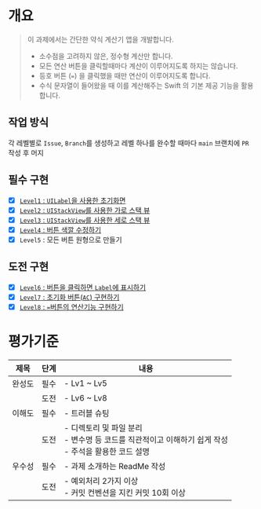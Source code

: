 # 개요
> 이 과제에서는 간단한 약식 계산기 앱을 개발합니다.
> 
> 
>    - 소수점을 고려하지 않은, 정수형 계산만 합니다.
>    - 모든 연산 버튼을 클릭할때마다 계산이 이루어지도록 하지는 않습니다.
>    - 등호 버튼 (`=`) 을 클릭했을 때만 연산이 이루어지도록 합니다.
>    - 수식 문자열이 들어왔을 때 이를 계산해주는 Swift 의 기본 제공 기능을 활용합니다.

## 작업 방식
각 레벨별로 `Issue`, `Branch`를 생성하고 레벨 하나를 완수할 때마다
`main` 브랜치에 `PR` 작성 후 머지

## 필수 구현
- [x] [`Level1` : `UILabel`을 사용한 초기화면](https://github.com/hamsik22/NBC_4W_Caculator/issues/1)
- [x] [`Level2` : `UIStackView`를 사용한 가로 스택 뷰](https://github.com/hamsik22/NBC_4W_Caculator/issues/2)
- [x] [`Level3` :  `UIStackView`를 사용한 세로 스택 뷰](https://github.com/hamsik22/NBC_4W_Caculator/issues/5)
- [x] [`Level4` : 버튼 색깔 수정하기](https://github.com/hamsik22/NBC_4W_Caculator/issues/7)
- [x] `Level5` : 모든 버튼 원형으로 만들기

## 도전 구현
- [x] [`Level6` : 버튼을 클릭하면 `Label`에 표시하기](https://github.com/hamsik22/NBC_4W_Caculator/pull/11)
- [x] [`Level7` : 초기화 버튼(`AC`) 구현하기](https://github.com/hamsik22/NBC_4W_Caculator/pull/11)
- [x] [`Level8` : `=`버튼의 연산기능 구현하기](https://github.com/hamsik22/NBC_4W_Caculator/pull/13)

# 평가기준

|제목|단계|내용|
|---|---|---|
|완성도|필수|- Lv1 ~ Lv5|
||도전|- Lv6 ~ Lv8|
|이해도|필수|- 트러블 슈팅|
||도전|- 디렉토리 및 파일 분리<br>- 변수명 등 코드를 직관적이고 이해하기 쉽게 작성<br>- 주석을 활용한 코드 설명|
|우수성|필수|- 과제 소개하는 ReadMe 작성|
||도전|- 예외처리 2가지 이상<br>- 커밋 컨벤션을 지킨 커밋 10회 이상|
